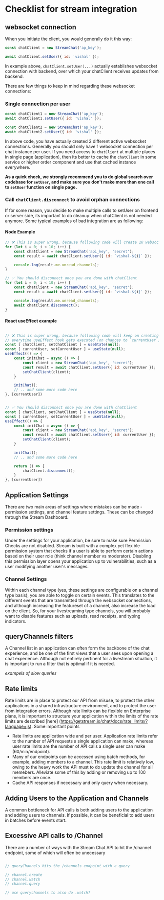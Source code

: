 # Checklist for stream integration

## websocket connection

When you initiate the client, you would generally do it this way:

```js
const chatClient = new StreamChat('ap_key');

await chatClient.setUser({ id: 'vishal' });
```

In example above, `chatClient.setUser(...)` actually establishes websocket connection with backend, over which your chatClient receives updates from backend.

There are few things to keep in mind regarding these websocket connections:

### Single connection per user

```js
const chatClient1 = new StreamChat('ap_key');
await chatClient1.setUser({ id: 'vishal' });

const chatClient2 = new StreamChat('ap_key');
await chatClient2.setUser({ id: 'vishal' });
```

In above code, you have actually created 2 different active websocket connections. Generally you should only have 1 websocket connection per chat instance per user. If you need access to `chatClient` at multiple places in single page (application), then its better to cache the `chatClient` in some service or higher order component and use that cached instance everywhere.

**As a quick check, we strongly recommend you to do global search over codebase for `setUser`, and make sure you don't make more than one call to `setUser` function on single page.**

### Call `chatClient.disconnect` to avoid orphan connections

If for some reason, you decide to make multiple calls to setUser on frontend or server side, its important to do cleanup when chatClient is not needed anymore. Some typical examples of bad integration are as following:

#### Node Example

```js
// ❌ This is super wrong, because following code will create 10 websocket connections.
for (let i = 0; i < 10; i++) {
    const chatClient = new StreamChat('api_key', 'secret');
    const result = await chatClient.setUser({ id: `vishal-${i}` });

    console.log(result.me.unread_channels);
}

// ✅ You should disconnect once you are done with chatClient
for (let i = 0; i < 10; i++) {
    const chatClient = new StreamChat('api_key', 'secret');
    const result = await chatClient.setUser({ id: `vishal-${i}` });

    console.log(result.me.unread_channels);
    await chatClient.disconnect();
}
```

#### React useEffect example

```js

// ❌ This is super wrong, because following code will keep on creating new websocket connection
// everytime useEffect hook gets executed (on chances to `currentUser`)
const [ chatClient, setChatClient ] = useState(null);
const [ currentUser, setCurrentUser ] = useState(null);
useEffect(() => {
    const initChat = async () => {
        const client = new StreamChat('api_key', 'secret');
        const result = await chatClient.setUser({ id: currentUser });
        setChatClient(client);
    }

    initChat();
    // .. and some more code here
}, [currentUser])


// ✅ You should disconnect once you are done with chatClient
const [ chatClient, setChatClient ] = useState(null);
const [ currentUser, setCurrentUser ] = useState(null);
useEffect(() => {
    const initChat = async () => {
        const client = new StreamChat('api_key', 'secret');
        const result = await chatClient.setUser({ id: currentUser });
        setChatClient(client);
    }

    initChat();
    // .. and some more code here

    return () => {
        chatClient.disconnect();
    }
}, [currentUser])

```

## Application Settings
There are two main areas of settings where mistakes can be made - permission settings, and channel feature settings. These can be changed through the Stream Dashboard.

### Permission settings
Under the settings for your application, be sure to make sure Permission Checks are not disabled. Stream is built with a complex yet flexible permission system that checks if a user is able to perform certain actions based on their user role (think channel member vs moderator). Disabling this permission layer opens your application up to vulnerabilities, such as a user modifying another user's messages. 

### Channel Settings
Within each channel type (yes, these settings are configurable on a channel type basis), you are able to toggle on certain events. This translates to the different events that are transmitted through the websocket connections, and although increasing the featureset of a channel, also increase the load on the client. So, for your livestreaming type channels, you will probably want to disable features such as uploads, read receipts, and typing indicators. 

## queryChannels filters
A Channel list in an application can often form the backbone of the chat experience, and be one of the first views that a user sees upon opening a chat experience. Although not entirely pertinent for a livestream situation, it is important to run a filter that is optimal if it is needed. 

*exampels of slow queries*

## Rate limits
Rate limits are in place to protect our API from misuse, to protect the other applications in a shared infrastructure environment, and to protect the user from integration errors. Although rate limits can be flexible on Enterprise plans, it is important to structure your application within the limits of the rate limits are described [here] (https://getstream.io/chat/docs/rate_limits/?language=js). Some important points

- Rate limits are application wide and per user. Application rate limits refer to the number of API requests a single application can make, whereas user rate limits are the number of API calls a single user can make (60/min/endpoint).
- Many of our endpoints can be accessed using batch methods, for example, adding members to a channel. This rate limit is relatively low, owing to the heavy work the API must to do update the channel for all memebers. Alleviate some of this by adding or removing up to 100 members are once. 
- Cache API responses if necessary and only query when necessary.

## Adding Users to the Application and Channels 
A common bottleneck for API calls is both adding users to the application and adding users to channels. If possible, it can be beneficial to add users in batches before events start. 

## Excessive API calls to /Channel
There are a number of ways with the Stream Chat API to hit the /channel endpoint, some of which will often be unecessary 

``` js

// queryChannels hits the /channels endpoint with a query

// channel.create
// channel.watch
// channel.query

// use querychannels to also do .watch?

```
